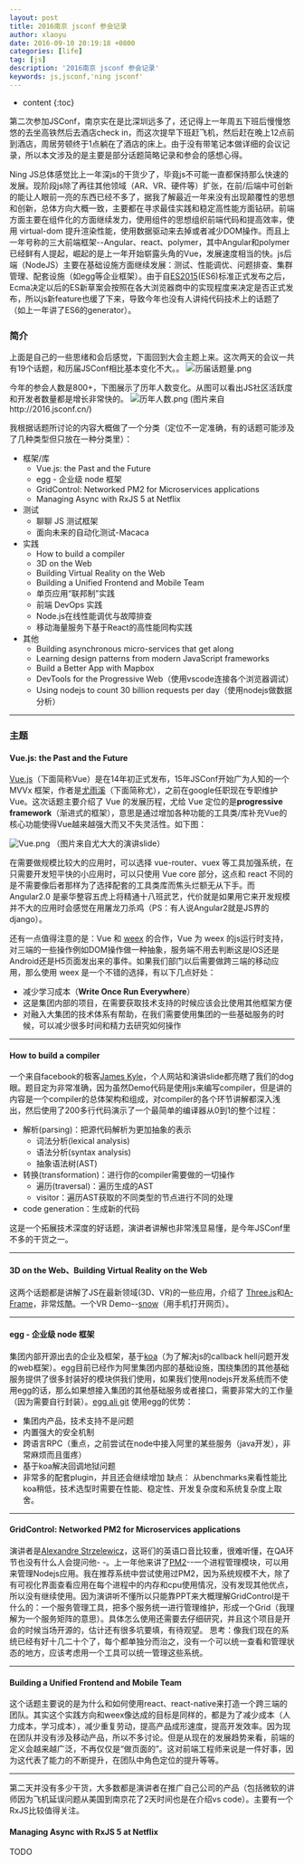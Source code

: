 ```yaml
---
layout: post
title: 2016南京 jsconf 参会记录
author: xlaoyu
date: 2016-09-10 20:19:18 +0800
categories: [life]
tag: [js]
description: '2016南京 jsconf 参会记录'
keywords: js,jsconf,'ning jsconf'
---
```


* content
{:toc}

第二次参加JSConf，南京实在是比深圳远多了，还记得上一年周五下班后慢慢悠悠的去坐高铁然后去酒店check in，而这次提早下班赶飞机，然后赶在晚上12点前到酒店，周居劳顿终于1点躺在了酒店的床上。由于没有带笔记本做详细的会议记录，所以本文涉及的是主要是部分话题简略记录和参会的感想心得。



Ning JS总体感觉比上一年深js的干货少了，毕竟js不可能一直都保持那么快速的发展。现阶段js除了再往其他领域（AR、VR、硬件等）扩张，在前/后端中可创新的能让人眼前一亮的东西已经不多了，据我了解最近一年来没有出现颠覆性的思想和创新，总体方向大概一致，主要都在寻求最佳实践和稳定高性能方面钻研。前端方面主要在组件化的方面继续发力，使用组件的思想组织前端代码和提高效率，使用 virtual-dom 提升渲染性能，使用数据驱动来去掉或者减少DOM操作。而且上一年号称的三大前端框架--Angular、react、polymer，其中Angular和polymer已经鲜有人提起，崛起的是上一年开始崭露头角的Vue，发展速度相当的快。js后端（NodeJS）主要在基础设施方面继续发展：测试、性能调优、问题排查、集群管理、配套设施（如egg等企业框架）。由于自[ES2015](http://www.ecma-international.org/ecma-262/6.0/)(ES6)标准正式发布之后，Ecma决定以后的ES新草案会按照在各大浏览器商中的实现程度来决定是否正式发布，所以js新feature也缓了下来，导致今年也没有人讲纯代码技术上的话题了（如上一年讲了ES6的generator）。

### 简介
上面是自己的一些思绪和会后感觉，下面回到大会主题上来。这次两天的会议一共有19个话题，和历届JSConf相比基本变化不大。。
![历届话题量.png](http://upload-images.jianshu.io/upload_images/2991594-bf2db6de2345fdde.png?imageMogr2/auto-orient/strip%7CimageView2/2/w/1240)


今年的参会人数是800+，下图展示了历年人数变化。从图可以看出JS社区活跃度和开发者数量都是增长非常快的。
![历年人数.png](http://upload-images.jianshu.io/upload_images/2991594-1995547896e5c339.png?imageMogr2/auto-orient/strip%7CimageView2/2/w/1240)
(图片来自http://2016.jsconf.cn/)

我根据话题所讨论的内容大概做了一个分类（定位不一定准确，有的话题可能涉及了几种类型但只放在一种分类里）：

- 框架/库
  - Vue.js: the Past and the Future
  - egg - 企业级 node 框架
  - GridControl: Networked PM2 for Microservices applications
  - Managing Async with RxJS 5 at Netflix
- 测试
  - 聊聊 JS 测试框架
  - 面向未来的自动化测试-Macaca
- 实践
  - How to build a compiler
  - 3D on the Web
  - Building Virtual Reality on the Web
  - Building a Unified Frontend and Mobile Team
  - 单页应用“联邦制”实践
  - 前端 DevOps 实践
  - Node.js在线性能调优与故障排查
  - 移动海量服务下基于React的高性能同构实践
- 其他
  - Building asynchronous micro-services that get along
  - Learning design patterns from modern JavaScript frameworks
  - Build a Better App with Mapbox
  - DevTools for the Progressive Web（使用vscode连接各个浏览器调试）
  - Using nodejs to count 30 billion requests per day（使用nodejs做数据分析）

----

### 主题

#### Vue.js: the Past and the Future

[Vue.js](https://vuejs.org/)（下面简称Vue）是在14年初正式发布，15年JSConf开始广为人知的一个 MVVx 框架，作者是[尤雨溪](https://github.com/yyx990803)（下面简称尤），之前在google任职现在专职维护Vue。这次话题主要介绍了 Vue 的发展历程，尤给 Vue 定位的是**progressive framework**（渐进式的框架），意思是通过增加各种功能的工具类/库补充Vue的核心功能使得Vue越来越强大而又不失灵活性。如下图：

![Vue.png](http://upload-images.jianshu.io/upload_images/2991594-d61fb4062bf71d6e.png?imageMogr2/auto-orient/strip%7CimageView2/2/w/1240)
（图片来自尤大大的演讲slide）

在需要做规模比较大的应用时，可以选择 vue-router、vuex 等工具加强系统，在只需要开发短平快的小应用时，可以只使用 Vue core 部分，这点和 react 不同的是不需要像后者那样为了选择配套的工具类库而焦头烂额无从下手。而 Angular2.0 是豪华整容五虎上将精通十八班武艺，代价就是如果用它来开发规模并不大的应用时会感觉在用屠龙刀杀鸡（PS：有人说Angular2就是JS界的django）。

还有一点值得注意的是：Vue 和 [weex](http://alibaba.github.io/weex/) 的合作，Vue 为 weex 的js运行时支持，对三端的一些操作例如DOM操作做一种抽象，服务端不用去判断这是IOS还是Android还是H5页面发出来的事件。如果我们部门以后需要做跨三端的移动应用，那么使用 weex 是一个不错的选择，有以下几点好处：
- 减少学习成本（**Write Once Run Everywhere**）
- 这是集团内部的项目，在需要获取技术支持的时候应该会比使用其他框架方便
- 对融入大集团的技术体系有帮助，在我们需要使用集团的一些基础服务的时候，可以减少很多时间和精力去研究如何操作

----

#### How to build a compiler

一个来自facebook的极客[James Kyle](http://thejameskyle.com/)，个人网站和演讲slide都亮瞎了我们的dog眼。题目定为非常准确，因为虽然Demo代码是使用js来编写compiler，但是讲的内容是一个compiler的总体架构和组成，对compiler的各个环节讲解都深入浅出，然后使用了200多行代码演示了一个最简单的编译器从0到1的整个过程：
- 解析(parsing)：把源代码解析为更加抽象的表示
  - 词法分析(lexical analysis)
  - 语法分析(syntax analysis)
  - 抽象语法树(AST)
- 转换(transformation)：进行你的compiler需要做的一切操作
  - 遍历(traversal)：遍历生成的AST
  - visitor：遍历AST获取的不同类型的节点进行不同的处理
- code generation：生成新的代码

这是一个拓展技术深度的好话题，演讲者讲解也非常浅显易懂，是今年JSConf里不多的干货之一。

----

#### 3D on the Web、Building Virtual Reality on the Web

这两个话题都是讲解了JS在最新领域(3D、VR)的一些应用，介绍了 [Three.js](http://threejs.org/)和[A-Frame](https://aframe.io/)，非常炫酷。一个VR Demo--[snow](http://www.shiyaluo.com/three.js-samples/three-particles/snowing.html)（用手机打开网页）。

----

#### egg - 企业级 node 框架

集团内部开源出去的企业及框架，基于[koa](http://koajs.com/)（为了解决js的callback hell问题开发的web框架）。egg目前已经作为阿里集团内部的基础设施，围绕集团的其他基础服务提供了很多封装好的模块供我们使用，如果我们使用nodejs开发系统而不使用egg的话，那么如果想接入集团的其他基础服务或者接口，需要非常大的工作量（因为需要自行封装）。[egg ali git](http://gitlab.alibaba-inc.com/egg/egg)
使用egg的优势：
- 集团内产品，技术支持不是问题
- 内置强大的安全机制
- 跨语言RPC（重点，之前尝试在node中接入阿里的某些服务（java开发），非常麻烦而且蛋疼）
- 基于koa解决回调地狱问题
- 非常多的配套plugin，并且还会继续增加
缺点：
从benchmarks来看性能比koa稍低，技术选型时需要在性能、稳定性、开发复杂度和系统复杂度上取舍。

----

#### GridControl: Networked PM2 for Microservices applications

演讲者是[Alexandre Strzelewicz](https://github.com/Unitech)，这哥们的英语口音比较重，很难听懂，在QA环节也没有什么人会提问他- -。上一年他来讲了[PM2](http://pm2.keymetrics.io/)--一个进程管理模块，可以用来管理Nodejs应用。我在推荐系统中尝试使用过PM2，因为系统规模不大，除了有可视化界面查看应用在每个进程中的内存和cpu使用情况，没有发现其他优点，所以没有继续使用。因为演讲听不懂所以只能靠PPT来大概理解GridControl是干什么的：一个服务管理工具，把多个服务统一进行管理维护，形成一个Grid（我理解为一个服务矩阵的意思）。具体怎么使用还需要去仔细研究，并且这个项目是开会的时候当场开源的，估计还有很多坑要填，有待观望。
思考：像我们现在的系统已经有好十几二十个了，每个都单独分而治之，没有一个可以统一查看和管理状态的地方，应该考虑用一个工具可以统一管理这些系统。

----

#### Building a Unified Frontend and Mobile Team

这个话题主要说的是为什么和如何使用react、react-native来打造一个跨三端的团队。其实这个实践方向和weex像达成的目标是同样的，都是为了减少成本（人力成本，学习成本），减少重复劳动，提高产品成形速度，提高开发效率。因为现在团队并没有涉及移动产品，所以不多讨论。但是从现在的发展趋势来看，前端的定义会越来越广泛，不再仅仅是“做页面的”。这对前端工程师来说是一件好事，因为这代表了能力的不断提升，在团队中角色定位的提升等等。

----

第二天并没有多少干货，大多数都是演讲者在推广自己公司的产品（包括微软的讲师因为飞机延误问题从美国到南京花了2天时间也是在介绍vs code）。主要有一个RxJS比较值得关注。

#### Managing Async with RxJS 5 at Netflix

TODO

